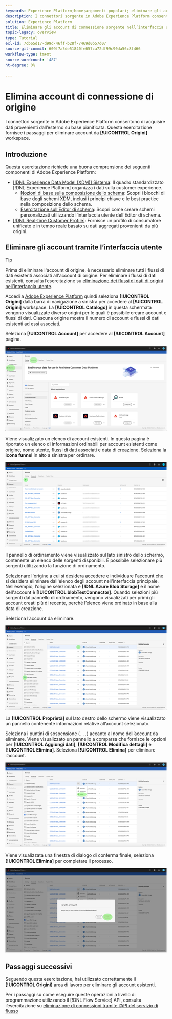 ```yaml
---
keywords: Experience Platform;home;argomenti popolari; eliminare gli account
description: I connettori sorgente in Adobe Experience Platform consentono di acquisire dati provenienti dall’esterno su base pianificata. Questa esercitazione fornisce i passaggi per l'eliminazione degli account dall'area di lavoro Origini.
solution: Experience Platform
title: Eliminare gli account di connessione sorgente nell’interfaccia utente
topic-legacy: overview
type: Tutorial
exl-id: 7cb65d17-d99d-46ff-b28f-7469d0b57d07
source-git-commit: 609f7a5de51840fe657ca72df99c90da56c8f466
workflow-type: tm+mt
source-wordcount: '487'
ht-degree: 0%

---
```


# Elimina account di connessione di origine

I connettori sorgente in Adobe Experience Platform consentono di acquisire dati provenienti dall’esterno su base pianificata. Questa esercitazione fornisce i passaggi per eliminare account da **[!UICONTROL Origini]** workspace.

## Introduzione

Questa esercitazione richiede una buona comprensione dei seguenti componenti di Adobe Experience Platform:

- [[!DNL Experience Data Model (XDM)] Sistema](../../../xdm/home.md): Il quadro standardizzato [!DNL Experience Platform] organizza i dati sulla customer experience.
   - [Nozioni di base sulla composizione dello schema](../../../xdm/schema/composition.md): Scopri i blocchi di base degli schemi XDM, inclusi i principi chiave e le best practice nella composizione dello schema.
   - [Esercitazione sull’Editor di schema](../../../xdm/tutorials/create-schema-ui.md): Scopri come creare schemi personalizzati utilizzando l’interfaccia utente dell’Editor di schema.
- [[!DNL Real-time Customer Profile]](../../../profile/home.md): Fornisce un profilo di consumatore unificato e in tempo reale basato su dati aggregati provenienti da più origini.

## Eliminare gli account tramite l’interfaccia utente

>[!TIP]
>
>Prima di eliminare l&#39;account di origine, è necessario eliminare tutti i flussi di dati esistenti associati all&#39;account di origine. Per eliminare i flussi di dati esistenti, consulta l’esercitazione su [eliminazione dei flussi di dati di origini nell’interfaccia utente](./delete.md).

Accedi a [Adobe Experience Platform](https://platform.adobe.com) quindi seleziona **[!UICONTROL Origini]** dalla barra di navigazione a sinistra per accedere al **[!UICONTROL Origini]** workspace. La **[!UICONTROL Catalogo]** in questa schermata vengono visualizzate diverse origini per le quali è possibile creare account e flussi di dati. Ciascuna origine mostra il numero di account e flussi di dati esistenti ad essi associati.

Seleziona **[!UICONTROL Account]** per accedere al **[!UICONTROL Account]** pagina.

![cataloghi](../../images/tutorials/delete-accounts/catalog.png)

Viene visualizzato un elenco di account esistenti. In questa pagina è riportato un elenco di informazioni ordinabili per account esistenti come origine, nome utente, flussi di dati associati e data di creazione. Seleziona la **icona funnel** in alto a sinistra per ordinare.

![elenco di dati](../../images/tutorials/delete-accounts/accounts.png)

Il pannello di ordinamento viene visualizzato sul lato sinistro dello schermo, contenente un elenco delle sorgenti disponibili. È possibile selezionare più sorgenti utilizzando la funzione di ordinamento.

Selezionare l&#39;origine a cui si desidera accedere e individuare l&#39;account che si desidera eliminare dall&#39;elenco degli account nell&#39;interfaccia principale. Nell’esempio, l’origine selezionata è **[!DNL Azure Blob Storage]** e il nome dell&#39;account è **[!UICONTROL blobTestConnector]**. Quando selezioni più sorgenti dal pannello di ordinamento, vengono visualizzati per primi gli account creati più di recente, perché l’elenco viene ordinato in base alla data di creazione.

Seleziona l’account da eliminare.

![ordinamento dei dati](../../images/tutorials/delete-accounts/sort.png)

La **[!UICONTROL Proprietà]** sul lato destro dello schermo viene visualizzato un pannello contenente informazioni relative all’account selezionato.

Seleziona i puntini di sospensione (`...`) accanto al nome dell’account da eliminare. Viene visualizzato un pannello a comparsa che fornisce le opzioni per **[!UICONTROL Aggiungi dati]**, **[!UICONTROL Modifica dettagli]** e **[!UICONTROL Elimina]**. Seleziona **[!UICONTROL Elimina]** per eliminare l’account.

![ordinamento dei dati](../../images/tutorials/delete-accounts/delete.png)

Viene visualizzata una finestra di dialogo di conferma finale, seleziona **[!UICONTROL Elimina]** per completare il processo.

![delete](../../images/tutorials/delete-accounts/confirm.png)

## Passaggi successivi

Seguendo questa esercitazione, hai utilizzato correttamente il **[!UICONTROL Origini]** area di lavoro per eliminare gli account esistenti.

Per i passaggi su come eseguire queste operazioni a livello di programmazione utilizzando il [!DNL Flow Service] API, consulta l’esercitazione su [eliminazione di connessioni tramite l’API del servizio di flusso](../../tutorials/api/delete.md)
